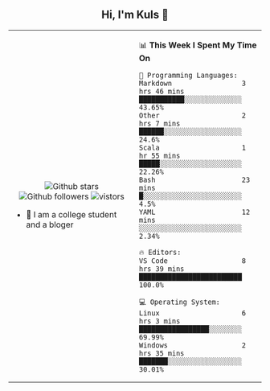 <h2 align="center"> Hi, I'm Kuls 👋 </h2>

<table>
    <tr>
        <td valign="center" width="50%">
            <p align="center">
              <img src="https://img.shields.io/github/stars/hellokuls?style=social" alt="Github stars" />
              <img src="https://img.shields.io/github/followers/hellokuls?style=social" alt="Github followers" />
              <img src="https://visitor-badge.glitch.me/badge?page_id=hellokuls.readme" alt="vistors" />
            </p>
            <ul>
                <li>🌱 I am a college student and a bloger</li>
            </ul>
        </td>
       <td valign="top" width="50%">
    
<!--START_SECTION:waka-->
📊 **This Week I Spent My Time On** 

```text
💬 Programming Languages: 
Markdown                 3 hrs 46 mins       ███████████░░░░░░░░░░░░░░   43.65% 
Other                    2 hrs 7 mins        ██████░░░░░░░░░░░░░░░░░░░   24.6% 
Scala                    1 hr 55 mins        █████░░░░░░░░░░░░░░░░░░░░   22.26% 
Bash                     23 mins             █░░░░░░░░░░░░░░░░░░░░░░░░   4.5% 
YAML                     12 mins             ░░░░░░░░░░░░░░░░░░░░░░░░░   2.34%

🔥 Editors: 
VS Code                  8 hrs 39 mins       █████████████████████████   100.0%

💻 Operating System: 
Linux                    6 hrs 3 mins        █████████████████░░░░░░░░   69.99% 
Windows                  2 hrs 35 mins       ███████░░░░░░░░░░░░░░░░░░   30.01%

```


<!--END_SECTION:waka-->
</td></tr>
</table>



